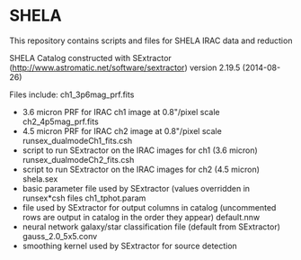 # SHELA
This repository contains scripts and files for SHELA IRAC data and reduction

SHELA Catalog constructed with SExtractor (http://www.astromatic.net/software/sextractor) version 2.19.5 (2014-08-26)

Files include:
ch1_3p6mag_prf.fits
  - 3.6 micron PRF for IRAC ch1 image at 0.8"/pixel scale
ch2_4p5mag_prf.fits
  - 4.5 micron PRF for IRAC ch2 image at 0.8"/pixel scale
runsex_dualmodeCh1_fits.csh
  - script to run SExtractor on the IRAC images for ch1 (3.6 micron)
runsex_dualmodeCh2_fits.csh
  - script to run SExtractor on the IRAC images for ch2 (4.5 micron)
shela.sex
  - basic parameter file used by SExtractor (values overridden in runsex*csh files
ch1_tphot.param
  - file used by SExtractor for output columns in catalog (uncommented rows are output in catalog in the order they appear)
default.nnw
  - neural network galaxy/star classification file (default from SExtractor)
gauss_2.0_5x5.conv
  - smoothing kernel used by SExtractor for source detection


